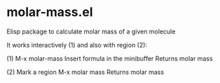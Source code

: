 # molar-mass.el
Elisp package to calculate molar mass of a given molecule

It works interactively (1) and also with region (2):

(1) M-x molar-mass
    Insert formula in the minibuffer
    Returns molar mass

(2) Mark a region
    M-x molar mass
    Returns molar mass